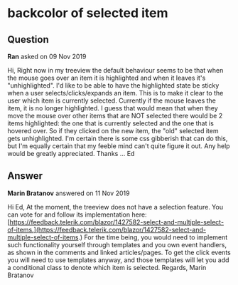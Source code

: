 # backcolor of selected item

## Question

**Ran** asked on 09 Nov 2019

Hi, Right now in my treeview the default behaviour seems to be that when the mouse goes over an item it is highlighted and when it leaves it's "unhighlighted". I'd like to be able to have the highlighted state be sticky when a user selects/clicks/expands an item. This is to make it clear to the user which item is currently selected. Currently if the mouse leaves the item, it is no longer highlighted. I guess that would mean that when they move the mouse over other items that are NOT selected there would be 2 items highlighted: the one that is currently selected and the one that is hovered over. So if they clicked on the new item, the "old" selected item gets unhighlighted. I'm certain there is some css gibberish that can do this, but I'm equally certain that my feeble mind can't quite figure it out. Any help would be greatly appreciated. Thanks ... Ed

## Answer

**Marin Bratanov** answered on 11 Nov 2019

Hi Ed, At the moment, the treeview does not have a selection feature. You can vote for and follow its implementation here: [https://feedback.telerik.com/blazor/1427582-select-and-multiple-select-of-items.](https://feedback.telerik.com/blazor/1427582-select-and-multiple-select-of-items.) For the time being, you would need to implement such functionality yourself through templates and you own event handlers, as shown in the comments and linked articles/pages. To get the click events you will need to use templates anyway, and those templates will let you add a conditional class to denote which item is selected. Regards, Marin Bratanov

